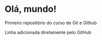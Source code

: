 # Olá, mundo!
 Primeiro repositório do curso de Git e Github

Linha adicionada diretamente pelo GitHub

